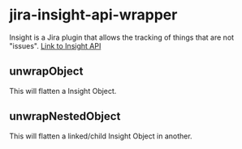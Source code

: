 # jira-insight-api-wrapper

Insight is a Jira plugin that allows the tracking of things that are not "issues".
[Link to Insight API](https://documentation.riada.se/display/IN/Insight+REST-API)

## unwrapObject
This will flatten a Insight Object.

## unwrapNestedObject
This will flatten a linked/child Insight Object in another.
